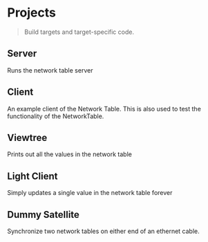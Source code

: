 # Projects
> Build targets and target-specific code.

## Server
Runs the network table server

## Client
An example client of the Network Table.
This is also used to test the functionality of
the NetworkTable.

## Viewtree
Prints out all the values in the network table

## Light Client
Simply updates a single value in the network table forever

## Dummy Satellite
Synchronize two network tables
on either end of an ethernet cable.
